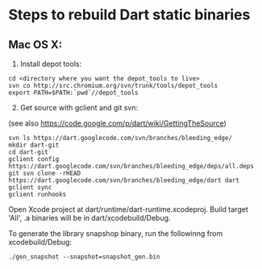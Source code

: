



# Steps to rebuild Dart static binaries

## Mac OS X:

1. Install depot tools:

```
cd <directory where you want the depot_tools to live>
svn co http://src.chromium.org/svn/trunk/tools/depot_tools
export PATH=$PATH:`pwd`//depot_tools
```

2. Get source with gclient and git svn:

(see also https://code.google.com/p/dart/wiki/GettingTheSource)

```
svn ls https://dart.googlecode.com/svn/branches/bleeding_edge/
mkdir dart-git
cd dart-git
gclient config https://dart.googlecode.com/svn/branches/bleeding_edge/deps/all.deps
git svn clone -rHEAD https://dart.googlecode.com/svn/branches/bleeding_edge/dart dart
gclient sync
gclient runhooks
```

Open Xcode project at dart/runtime/dart-runtime.xcodeproj. Build target 'All', .a binaries will be in dart/xcodebuild/Debug.

To generate the library snapshop binary, run the followinng from xcodebuild/Debug:

```
./gen_snapshot --snapshot=snapshot_gen.bin
```


